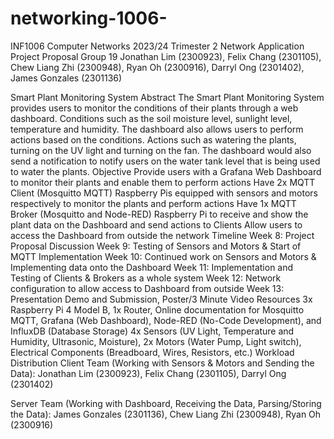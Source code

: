 # networking-1006-
INF1006 Computer Networks 2023/24 Trimester 2
Network Application Project Proposal
Group 19
Jonathan Lim (2300923), Felix Chang (2301105), Chew Liang Zhi (2300948), 
Ryan Oh (2300916), Darryl Ong (2301402), James Gonzales (2301136)

Smart Plant Monitoring System
Abstract
The Smart Plant Monitoring System provides users to monitor the conditions of their plants through a web dashboard. Conditions such as the soil moisture level, sunlight level, temperature and humidity. The dashboard also allows users to perform actions based on the conditions. Actions such as watering the plants, turning on the UV light and turning on the fan. The dashboard would also send a notification to notify users on the water tank level that is being used to water the plants.
Objective
Provide users with a Grafana Web Dashboard to monitor their plants and enable them to perform actions
Have 2x MQTT Client (Mosquitto MQTT) Raspberry Pis equipped with sensors and motors respectively to monitor the plants and perform actions
Have 1x MQTT Broker (Mosquitto and Node-RED) Raspberry Pi to receive and show the plant data on the Dashboard and send actions to Clients
Allow users to access the Dashboard from outside the network 
Timeline
Week 8: Project Proposal Discussion
Week 9: Testing of Sensors and Motors & Start of MQTT Implementation
Week 10: Continued work on Sensors and Motors & Implementing data onto the Dashboard
Week 11: Implementation and Testing of Clients & Brokers as a whole system
Week 12: Network configuration to allow access to Dashboard from outside
Week 13: Presentation Demo and Submission, Poster/3 Minute Video
Resources
3x Raspberry Pi 4 Model B, 1x Router, Online documentation for Mosquitto MQTT, Grafana (Web Dashboard), Node-RED (No-Code Development), and InfluxDB (Database Storage)
4x Sensors (UV Light, Temperature and Humidity, Ultrasonic, Moisture), 2x Motors (Water Pump, Light switch), Electrical Components (Breadboard, Wires, Resistors, etc.)
Workload Distribution
Client Team (Working with Sensors & Motors and Sending the Data):
Jonathan Lim (2300923), Felix Chang (2301105), Darryl Ong (2301402)

Server Team (Working with Dashboard, Receiving the Data, Parsing/Storing the Data):
James Gonzales (2301136), Chew Liang Zhi (2300948), Ryan Oh (2300916)
